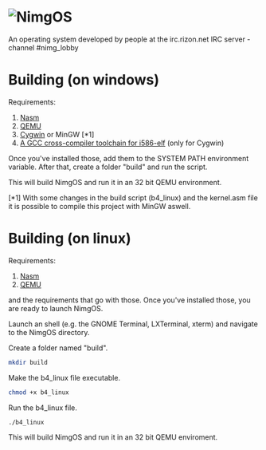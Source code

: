 # ![NimgOS](http://puu.sh/pZokD/0c4a83186e.jpg)
An operating system developed by people at the irc.rizon.net IRC server - channel #nimg_lobby

# Building (on windows)
Requirements:

1. [Nasm](http://www.nasm.us)
2. [QEMU](http://wiki.qemu.org/Main_Page)
3. [Cygwin](https://www.cygwin.com/) or MinGW [*1]
4. [A GCC cross-compiler toolchain for i586-elf](https://www.mediafire.com/folder/drj2bx193eiay/i586-elf-gcc) (only for Cygwin)

Once you've installed those, add them to the SYSTEM PATH environment variable.
After that, create a folder "build" and run the script.

This will build NimgOS and run it in an 32 bit QEMU environment.

[*1] With some changes in the build script (b4_linux) and the kernel.asm file it is possible to compile this project with MinGW aswell.

# Building (on linux)
Requirements:

1. [Nasm](http://www.nasm.us)
2. [QEMU](http://wiki.qemu.org/Main_Page)

and the requirements that go with those.
Once you've installed those, you are ready to launch NimgOS.

Launch an shell (e.g. the GNOME Terminal, LXTerminal, xterm) and navigate to the NimgOS directory.

Create a folder named "build".

```bash
mkdir build

```
Make the b4_linux file executable.

```bash
chmod +x b4_linux
```
Run the b4_linux file.

```bash
./b4_linux

```

This will build NimgOS and run it in an 32 bit QEMU enviroment.
